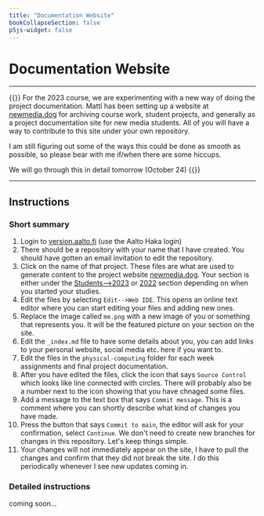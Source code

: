 ```yaml
---
title: "Documentation Website"
bookCollapseSection: false
p5js-widget: false
---
```


# Documentation Website

---

{{<hint info>}}
For the 2023 course, we are experimenting with a new way of doing the project documentation. Matti has been setting up a website at [newmedia.dog](https://newmedia.dog/) for archiving course work, student projects, and generally as a project documentation site for new media students. All of you will have a way to contribute to this site under your own repository.

I am still figuring out some of the ways this could be done as smooth as possible, so please bear with me if/when there are some hiccups.

We will go through this in detail tomorrow (October 24)
{{</hint>}}

--- 

## Instructions

### Short summary

1. Login to [version.aalto.fi](https://version.aalto.fi) (use the Aalto Haka login)
2. There should be a repository with your name that I have created. You should have gotten an email invitation to edit the repository.
3. Click on the name of that project. These files are what are used to generate content to the project website [newmedia.dog](https://newmedia.dog/). Your section is either under the [Students-->2023](https://newmedia.dog/students/2023/) or [2022](https://newmedia.dog/students/2022/) section depending on when you started your studies.
4. Edit the files by selecting `Edit-->Web IDE`. This opens an online text editor where you can start editing your files and adding new ones.
5. Replace the image called `me.png` with a new image of you or something that represents you. It will be the featured picture on your section on the site.
6. Edit the `_index.md` file to have some details about you, you can add links to your personal website, social media etc. here if you want to.
7. Edit the files in the `physical-computing` folder for each week assignments and final project documentation.
8. After you have edited the files, click the icon that says `Source Control` which looks like line connected with circles. There will probably also be a number next to the icon showing that you have chnaged some files.
9. Add a message to the text box that says `Commit message`. This is a comment where you can shortly describe what kind of changes you have made.
10. Press the button that says `Commit to main`, the editor will ask for your confirmation, select `Continue`. We don't need to create new branches for changes in this repository. Let's keep things simple.
11. Your changes will not immediately appear on the site, I have to pull the changes and confirm that they did not break the site. I do this periodically whenever I see new updates coming in.

### Detailed instructions

coming soon...
